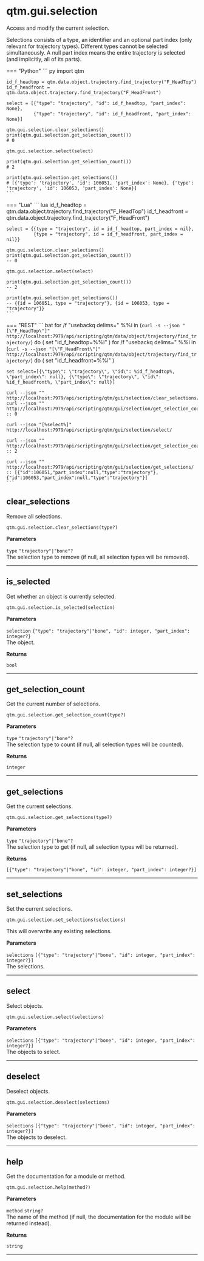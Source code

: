 # qtm.gui.selection

Access and modify the current selection.

Selections consists of a type, an identifier and an optional part index (only relevant for trajectory types). Different types cannot be selected simultaneously. A null part index means the entire trajectory is selected (and implicitly, all of its parts).

=== "Python"
    ``` py
    import qtm
    
    id_f_headtop = qtm.data.object.trajectory.find_trajectory("F_HeadTop")
    id_f_headfront = qtm.data.object.trajectory.find_trajectory("F_HeadFront")
    
    select = [{"type": "trajectory", "id": id_f_headtop, "part_index": None},
              {"type": "trajectory", "id": id_f_headfront, "part_index": None}]
    
    qtm.gui.selection.clear_selections()
    print(qtm.gui.selection.get_selection_count())
    # 0
    
    qtm.gui.selection.select(select)
    
    print(qtm.gui.selection.get_selection_count())
    # 2
    
    print(qtm.gui.selection.get_selections())
    # [{'type': 'trajectory', 'id': 106051, 'part_index': None}, {'type': 'trajectory', 'id': 106053, 'part_index': None}]
    ```
=== "Lua"
    ``` lua
    id_f_headtop = qtm.data.object.trajectory.find_trajectory("F_HeadTop")
    id_f_headfront = qtm.data.object.trajectory.find_trajectory("F_HeadFront")
    
    select = {{type = "trajectory", id = id_f_headtop, part_index = nil},
              {type = "trajectory", id = id_f_headfront, part_index = nil}}
    
    qtm.gui.selection.clear_selections()
    print(qtm.gui.selection.get_selection_count())
    -- 0
    
    qtm.gui.selection.select(select)
    
    print(qtm.gui.selection.get_selection_count())
    -- 2
    
    print(qtm.gui.selection.get_selections())
    -- {{id = 106051, type = "trajectory"}, {id = 106053, type = "trajectory"}}
    ```
=== "REST"
    ``` bat
    for /f "usebackq delims=" %%i in (`curl -s --json "[\"F_HeadTop\"]" http://localhost:7979/api/scripting/qtm/data/object/trajectory/find_trajectory/`) do (
      set "id_f_headtop=%%i"
    )
    for /f "usebackq delims=" %%i in (`curl -s --json "[\"F_HeadFront\"]" http://localhost:7979/api/scripting/qtm/data/object/trajectory/find_trajectory/`) do (
      set "id_f_headfront=%%i"
    )
    
    set select=[{\"type\": \"trajectory\", \"id\": %id_f_headtop%, \"part_index\": null}, {\"type\": \"trajectory\", \"id\": %id_f_headfront%, \"part_index\": null}]
    
    curl --json "" http://localhost:7979/api/scripting/qtm/gui/selection/clear_selections/
    curl --json "" http://localhost:7979/api/scripting/qtm/gui/selection/get_selection_count/
    :: 0
    
    curl --json "[%select%]" http://localhost:7979/api/scripting/qtm/gui/selection/select/
    
    curl --json "" http://localhost:7979/api/scripting/qtm/gui/selection/get_selection_count/
    :: 2
    
    curl --json "" http://localhost:7979/api/scripting/qtm/gui/selection/get_selections/
    :: [{"id":106051,"part_index":null,"type":"trajectory"},{"id":106053,"part_index":null,"type":"trajectory"}]
    ```
## clear_selections

Remove all selections.
```
qtm.gui.selection.clear_selections(type?)
```

**Parameters**

`type` `"trajectory"|"bone"?`<br/>
The selection type to remove (if null, all selection types will be removed).



---

## is_selected

Get whether an object is currently selected.
```
qtm.gui.selection.is_selected(selection)
```

**Parameters**

`selection` `{"type": "trajectory"|"bone", "id": integer, "part_index": integer?}`<br/>
The object.


**Returns**

`bool` 

---

## get_selection_count

Get the current number of selections.
```
qtm.gui.selection.get_selection_count(type?)
```

**Parameters**

`type` `"trajectory"|"bone"?`<br/>
The selection type to count (if null, all selection types will be counted).


**Returns**

`integer` 

---

## get_selections

Get the current selections.
```
qtm.gui.selection.get_selections(type?)
```

**Parameters**

`type` `"trajectory"|"bone"?`<br/>
The selection type to get (if null, all selection types will be returned).


**Returns**

`[{"type": "trajectory"|"bone", "id": integer, "part_index": integer?}]` 

---

## set_selections

Set the current selections.
```
qtm.gui.selection.set_selections(selections)
```

This will overwrite any existing selections.

**Parameters**

`selections` `[{"type": "trajectory"|"bone", "id": integer, "part_index": integer?}]`<br/>
The selections.



---

## select

Select objects.
```
qtm.gui.selection.select(selections)
```

**Parameters**

`selections` `[{"type": "trajectory"|"bone", "id": integer, "part_index": integer?}]`<br/>
The objects to select.



---

## deselect

Deselect objects.
```
qtm.gui.selection.deselect(selections)
```

**Parameters**

`selections` `[{"type": "trajectory"|"bone", "id": integer, "part_index": integer?}]`<br/>
The objects to deselect.



---

## help

Get the documentation for a module or method.
```
qtm.gui.selection.help(method?)
```

**Parameters**

`method` `string?`<br/>
The name of the method (if null, the documentation for the module will be returned instead).


**Returns**

`string` 

---

